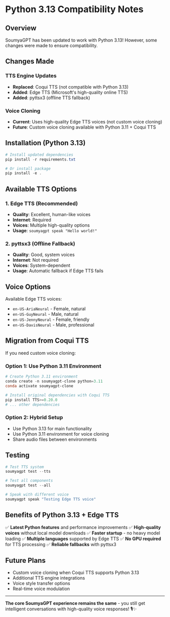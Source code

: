 # Python 3.13 Compatibility Notes

## Overview

SoumyaGPT has been updated to work with Python 3.13! However, some changes were made to ensure compatibility.

## Changes Made

### TTS Engine Updates
- **Replaced**: Coqui TTS (not compatible with Python 3.13)
- **Added**: Edge TTS (Microsoft's high-quality online TTS)
- **Added**: pyttsx3 (offline TTS fallback)

### Voice Cloning
- **Current**: Uses high-quality Edge TTS voices (not custom voice cloning)
- **Future**: Custom voice cloning available with Python 3.11 + Coqui TTS

## Installation (Python 3.13)

```powershell
# Install updated dependencies
pip install -r requirements.txt

# Or install package
pip install -e .
```

## Available TTS Options

### 1. Edge TTS (Recommended)
- **Quality**: Excellent, human-like voices
- **Internet**: Required
- **Voices**: Multiple high-quality options
- **Usage**: `soumyagpt speak "Hello world!"`

### 2. pyttsx3 (Offline Fallback) 
- **Quality**: Good, system voices
- **Internet**: Not required
- **Voices**: System-dependent
- **Usage**: Automatic fallback if Edge TTS fails

## Voice Options

Available Edge TTS voices:
- `en-US-AriaNeural` - Female, natural
- `en-US-GuyNeural` - Male, natural  
- `en-US-JennyNeural` - Female, friendly
- `en-US-DavisNeural` - Male, professional

## Migration from Coqui TTS

If you need custom voice cloning:

### Option 1: Use Python 3.11 Environment
```powershell
# Create Python 3.11 environment
conda create -n soumyagpt-clone python=3.11
conda activate soumyagpt-clone

# Install original dependencies with Coqui TTS
pip install TTS>=0.20.0
# ... other dependencies
```

### Option 2: Hybrid Setup
- Use Python 3.13 for main functionality
- Use Python 3.11 environment for voice cloning
- Share audio files between environments

## Testing

```powershell
# Test TTS system
soumyagpt test --tts

# Test all components  
soumyagpt test --all

# Speak with different voice
soumyagpt speak "Testing Edge TTS voice"
```

## Benefits of Python 3.13 + Edge TTS

✅ **Latest Python features** and performance improvements
✅ **High-quality voices** without local model downloads
✅ **Faster startup** - no heavy model loading
✅ **Multiple languages** supported by Edge TTS
✅ **No GPU required** for TTS processing
✅ **Reliable fallbacks** with pyttsx3

## Future Plans

- Custom voice cloning when Coqui TTS supports Python 3.13
- Additional TTS engine integrations
- Voice style transfer options
- Real-time voice modulation

---

**The core SoumyaGPT experience remains the same** - you still get intelligent conversations with high-quality voice responses! 🎙️✨
